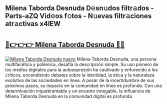 ## Milena Taborda Desnuda D𝚎sn𝚞dos filtr𝚊dos - Parts-aZQ Vid𝚎os f𝚘tos - N𝚞evas filtr𝚊ciones atr𝚊ctivas x4lEW

# <h2><a href="http://mbbfm09.tromn.icu/?c=Milena+Taborda+Desnuda">🔗👉👉👉 Milena Taborda Desnuda 🔗🔗</a></h2>

[![Milena Taborda Desnuda nuevo](https://i.imgur.com/pEAQMta.gif)](http://mbbfm09.tromn.icu/?c=Milena+Taborda+Desnuda)
Milena Taborda Desnuda, una persona multifacética y polémica, desafía la descripción simple. Su uso pionero de los medios digitales para la autoexpresión ha cautivado y enfurecido a los críticos, encendiendo debates sobre la identidad, la ética y la naturaleza evolutiva de las sociedades en línea. A pesar de la incertidumbre de sus próximos pasos, su impacto en la comunidad en línea es profundo. Con una determinación inquebrantable y un encanto innegable, la influencia de Milena Taborda Desnuda en la comunidad digital es profunda.
